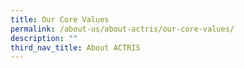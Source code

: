 ```yaml
---
title: Our Core Values
permalink: /about-us/about-actris/our-core-values/
description: ""
third_nav_title: About ACTRIS
---
```

